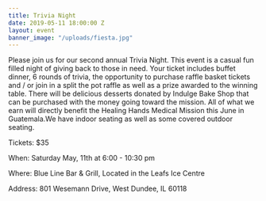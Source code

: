 ```yaml
---
title: Trivia Night
date: 2019-05-11 18:00:00 Z
layout: event
banner_image: "/uploads/fiesta.jpg"
---
```


Please join us for our second annual Trivia Night. This event is a casual fun filled night of giving back to those in need. Your ticket includes buffet dinner, 6 rounds of trivia, the opportunity to purchase raffle basket tickets and / or join in a split the pot raffle as well as a prize awarded to the winning table. There will be delicious desserts donated by Indulge Bake Shop that can be purchased with the money going toward the mission. All of what we earn will directly benefit the Healing Hands Medical Mission this June in Guatemala.We have indoor seating as well as some covered outdoor seating.

Tickets: $35

When: Saturday May, 11th at 6:00 - 10:30 pm

Where: Blue Line Bar & Grill, Located in the Leafs Ice Centre

Address: 801 Wesemann Drive, West Dundee, IL 60118
